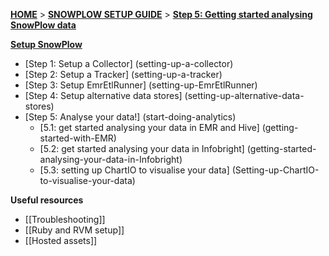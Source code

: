 [**HOME**](Home) > [**SNOWPLOW SETUP GUIDE**](Setting-up-SnowPlow) > [**Step 5: Getting started analysing SnowPlow data**](Getting-started-analysing-SnowPlow-data)  

[**Setup SnowPlow**](Setting-up-SnowPlow)  

- [Step 1: Setup a Collector] (setting-up-a-collector)  
- [Step 2: Setup a Tracker] (setting-up-a-tracker)  
- [Step 3: Setup EmrEtlRunner] (setting-up-EmrEtlRunner)  
- [Step 4: Setup alternative data stores] (setting-up-alternative-data-stores) 
- [Step 5: Analyse your data!] (start-doing-analytics)  
  - [5.1: get started analysing your data in EMR and Hive] (getting-started-with-EMR)
  - [5.2: get started analysing your data in Infobright] (getting-started-analysing-your-data-in-Infobright)
  - [5.3: setting up ChartIO to visualise your data] (Setting-up-ChartIO-to-visualise-your-data)

**Useful resources**  

- [[Troubleshooting]]  
- [[Ruby and RVM setup]]  
- [[Hosted assets]]  